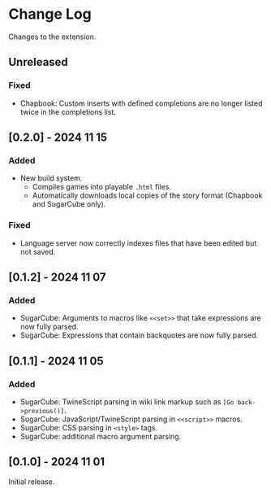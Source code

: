 # Change Log

Changes to the extension.

## Unreleased

### Fixed

-   Chapbook: Custom inserts with defined completions are no longer listed twice in the completions list.

## [0.2.0] - 2024 11 15

### Added

-   New build system.
    -   Compiles games into playable `.html` files.
    -   Automatically downloads local copies of the story format (Chapbook and SugarCube only).

### Fixed

-   Language server now correctly indexes files that have been edited but not saved.

## [0.1.2] - 2024 11 07

### Added

-   SugarCube: Arguments to macros like `<<set>>` that take expressions are now fully parsed.
-   SugarCube: Expressions that contain backquotes are now fully parsed.

## [0.1.1] - 2024 11 05

### Added

-   SugarCube: TwineScript parsing in wiki link markup such as `[Go back->previous()]`.
-   SugarCube: JavaScript/TwineScript parsing in `<<script>>` macros.
-   SugarCube: CSS parsing in `<style>` tags.
-   SugarCube: additional macro argument parsing.

## [0.1.0] - 2024 11 01

Initial release.
